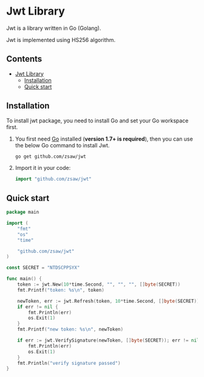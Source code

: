 # Jwt Library

Jwt is a library written in Go (Golang).

Jwt is implemented using HS256 algorithm.

## Contents

- [Jwt Library](#jwt-library)
  - [Installation](#installation)
  - [Quick start](#quick-start)

## Installation

To install jwt package, you need to install Go and set your Go workspace first.

1. You first need [Go](https://golang.org/) installed (**version 1.7+ is required**), then you can use the below Go command to install Jwt.

    ```sh
    go get github.com/zsaw/jwt
    ```

2. Import it in your code:

    ```go
    import "github.com/zsaw/jwt"
    ```

## Quick start

```go
package main

import (
    "fmt"
    "os"
    "time"

    "github.com/zsaw/jwt"
)

const SECRET = "NTDSCPPSYX"

func main() {
    token := jwt.New(10*time.Second, "", "", "", []byte(SECRET))
    fmt.Printf("token: %s\n", token)

    newToken, err := jwt.Refresh(token, 10*time.Second, []byte(SECRET))
    if err != nil {
        fmt.Println(err)
        os.Exit(1)
    }
    fmt.Printf("new token: %s\n", newToken)

    if err := jwt.VerifySignature(newToken, []byte(SECRET)); err != nil {
        fmt.Println(err)
        os.Exit(1)
    }
    fmt.Println("verify signature passed")
}
```
